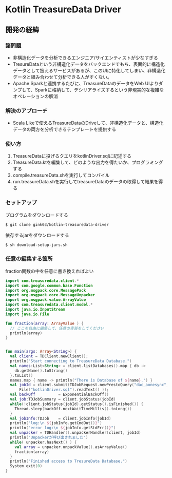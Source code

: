 # Kotlin TreasureData Driver

## 開発の経緯

### 諸問題
- 非構造化データを分析できるエンジニア/サイエンティストが少なすぎる
- TresureDataという非構造化データをバックエンドでもち、表面的に構造化データとして扱えるサービスがあるが、このUIに特化してしまい、非構造化データと組み合わせて分析できる人がすくない。
- Apache Sparkと連携するたびに、TreasureDataのデータをWeb UIよりダンプして、Sparkに格納して、デシリアライズするという非現実的な複雑なオペレーションの解消

### 解決のアプローチ
- Scala Likeで使えるTreasureDataのDriveして、非構造化データと、構造化データの両方を分析できるテンプレートを提供する

### 使い方
1. TreasureDataに投げるクエリをkotlinDriver.sqlに記述する
2. TreasureData.ktを編集して、どのような出力を得たいか、プログラミングする
3. compile.treasureData.shを実行してコンパイル
4. run.treasureData.shを実行してtreasureDataのデータの取得して結果を得る

### セットアップ
プログラムをダウンロードする
```sh
$ git clone gink03/kotlin-treasuredata-driver
```
依存するjarをダウンロードする
```sh
$ sh download-setup-jars.sh
```

### 任意の編集する箇所
fraction関数の中を任意に書き換えればよい  
```kotlin
import com.treasuredata.client.*
import com.google.common.base.Function
import org.msgpack.core.MessagePack
import org.msgpack.core.MessageUnpacker
import org.msgpack.value.ArrayValue
import com.treasuredata.client.model.*
import java.io.InputStream
import java.io.File

fun fraction(array: ArrayValue ) {
  // ここを自由に編集して、任意の実装をしてください
  println(array)
}


fun main(args: Array<String>) {
  val client = TDClient.newClient();
  println("Start connecting to TreasureData Database.")
  val names:List<String> = client.listDatabases().map { db ->
    db.getName().toString()
  }.toList()
  names.map { name -> println("There is Database of ${name}.") }
  val jobId = client.submit(TDJobRequest.newPrestoQuery("dac_aonesync",
      File("kotlinDriver.sql").readText() ));
  val backOff          = ExponentialBackOff()
  val job:TDJobSummary = client.jobStatus(jobId)
  while(!client.jobStatus(jobId).getStatus().isFinished()) {
    Thread.sleep(backOff.nextWaitTimeMillis().toLong())
  }
  val jobInfo:TDJob    = client.jobInfo(jobId)
  println("log:\n ${jobInfo.getCmdOut()}")
  println("error log:\n ${jobInfo.getStdErr()}")
  val unpacker = TDHandler().unpackerHandler(client, jobId)
  println("Unpackerが呼び出されました")
  while( unpacker.hasNext() ) {
    val array = unpacker.unpackValue().asArrayValue()
    fraction(array)
  }
  println("Finished access to TresureData Database.")
  System.exit(0)
}
```
